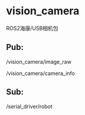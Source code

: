 # vision_camera
ROS2海康/USB相机包

## Pub:
/vision_camera/image_raw

/vision_camera/camera_info

## Sub:
/serial_driver/robot